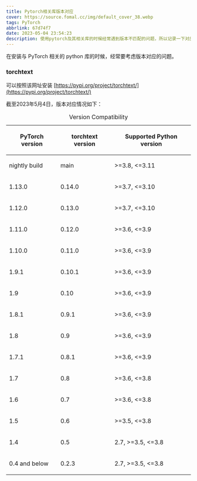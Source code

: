 ```yaml
---
title: Pytorch相关库版本对应
cover: https://source.fomal.cc/img/default_cover_38.webp
tags: PyTorch
abbrlink: 67d74f7
date: 2023-05-04 23:54:23
description: 使用pytorch及其相关库的时候经常遇到版本不匹配的问题，所以记录一下对应版本
---
```


在安装与 PyTorch 相关的 python 库的时候，经常要考虑版本对应的问题。

### torchtext 
可以按照该网址安装 [https://pypi.org/project/torchtext/](https://pypi.org/project/torchtext/)

截至2023年5月4日，版本对应情况如下：

<table>
<caption>Version Compatibility</caption>
<colgroup>
<col>
<col>
<col>
</colgroup>
<thead>
<tr><th class="head"><p>PyTorch version</p></th>
<th class="head"><p>torchtext version</p></th>
<th class="head"><p>Supported Python version</p></th>
</tr>
</thead>
<tbody>
<tr><td><p>nightly build</p></td>
<td><p>main</p></td>
<td><p>&gt;=3.8, &lt;=3.11</p></td>
</tr>
<tr><td><p>1.13.0</p></td>
<td><p>0.14.0</p></td>
<td><p>&gt;=3.7, &lt;=3.10</p></td>
</tr>
<tr><td><p>1.12.0</p></td>
<td><p>0.13.0</p></td>
<td><p>&gt;=3.7, &lt;=3.10</p></td>
</tr>
<tr><td><p>1.11.0</p></td>
<td><p>0.12.0</p></td>
<td><p>&gt;=3.6, &lt;=3.9</p></td>
</tr>
<tr><td><p>1.10.0</p></td>
<td><p>0.11.0</p></td>
<td><p>&gt;=3.6, &lt;=3.9</p></td>
</tr>
<tr><td><p>1.9.1</p></td>
<td><p>0.10.1</p></td>
<td><p>&gt;=3.6, &lt;=3.9</p></td>
</tr>
<tr><td><p>1.9</p></td>
<td><p>0.10</p></td>
<td><p>&gt;=3.6, &lt;=3.9</p></td>
</tr>
<tr><td><p>1.8.1</p></td>
<td><p>0.9.1</p></td>
<td><p>&gt;=3.6, &lt;=3.9</p></td>
</tr>
<tr><td><p>1.8</p></td>
<td><p>0.9</p></td>
<td><p>&gt;=3.6, &lt;=3.9</p></td>
</tr>
<tr><td><p>1.7.1</p></td>
<td><p>0.8.1</p></td>
<td><p>&gt;=3.6, &lt;=3.9</p></td>
</tr>
<tr><td><p>1.7</p></td>
<td><p>0.8</p></td>
<td><p>&gt;=3.6, &lt;=3.8</p></td>
</tr>
<tr><td><p>1.6</p></td>
<td><p>0.7</p></td>
<td><p>&gt;=3.6, &lt;=3.8</p></td>
</tr>
<tr><td><p>1.5</p></td>
<td><p>0.6</p></td>
<td><p>&gt;=3.5, &lt;=3.8</p></td>
</tr>
<tr><td><p>1.4</p></td>
<td><p>0.5</p></td>
<td><p>2.7, &gt;=3.5, &lt;=3.8</p></td>
</tr>
<tr><td><p>0.4 and below</p></td>
<td><p>0.2.3</p></td>
<td><p>2.7, &gt;=3.5, &lt;=3.8</p></td>
</tr>
</tbody>
</table>